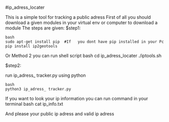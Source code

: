 #ip_adress_locater

This is a simple tool for tracking a public adress
First of all you should download a given modules in your virtual env or computer to download a module The steps are given:
$step1:
    
    bash
    sudo apt-get install pip  #If   you dont have pip installed in your Pc
    pip install ip2geotools
Or Method 2 you can run shell script
    bash
    cd ip_adress_locater
    ./iptools.sh

$step2:

run ip_adress_ tracker.py  using python

    bash
    python3 ip_adress_ tracker.py
    
If you want to look your ip information you can run command in your terminal 
    bash
    cat ip_info.txt

And please your public ip adress and valid ip adress


 
